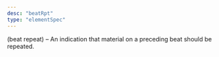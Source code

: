 ```yaml
---
desc: "beatRpt"
type: "elementSpec"
---
```


(beat repeat) – An indication that material on a preceding beat should be
repeated.